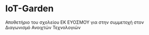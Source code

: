 # IoT-Garden
Αποθετήριο του σχολείου ΕΚ ΕΥΟΣΜΟΥ για στην συμμετοχή στον Διαγωνισμό  Ανοιχτών Τεχνολογιών

